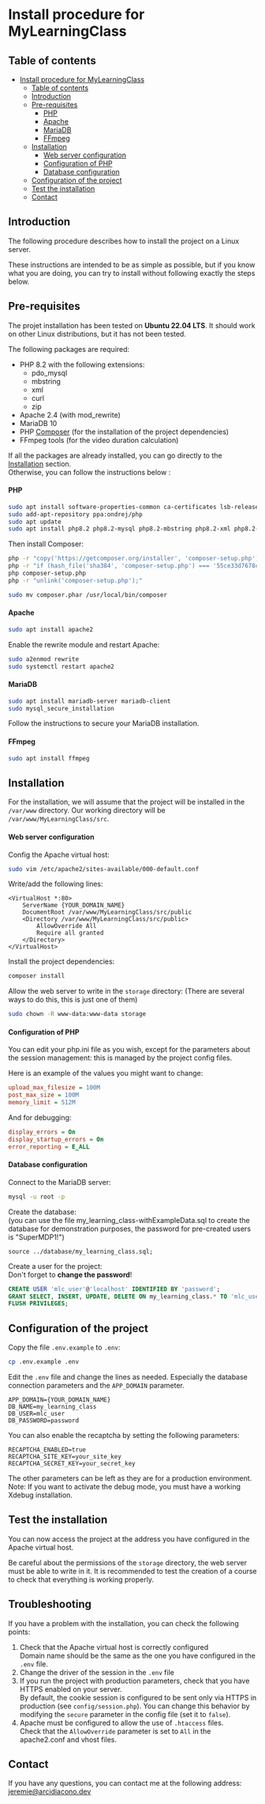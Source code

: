 # Install procedure for MyLearningClass

## Table of contents

<!-- TOC -->
* [Install procedure for MyLearningClass](#install-procedure-for-mylearningclass)
    * [Table of contents](#table-of-contents)
    * [Introduction](#introduction)
    * [Pre-requisites](#pre-requisites)
        * [PHP](#php)
        * [Apache](#apache)
        * [MariaDB](#mariadb)
        * [FFmpeg](#ffmpeg)
    * [Installation](#installation)
        * [Web server configuration](#web-server-configuration)
        * [Configuration of PHP](#configuration-of-php)
        * [Database configuration](#database-configuration)
    * [Configuration of the project](#configuration-of-the-project)
    * [Test the installation](#test-the-installation)
    * [Contact](#contact)
<!-- TOC -->

## Introduction

The following procedure describes how to install the project on a Linux server.

These instructions are intended to be as simple as possible, but if you know what you are doing,
you can try to install without following exactly the steps below.

## Pre-requisites

The projet installation has been tested on <b>Ubuntu 22.04 LTS</b>.
It should work on other Linux distributions, but it has not been tested.

The following packages are required:

- PHP 8.2 with the following extensions:
    - pdo_mysql
    - mbstring
    - xml
    - curl
    - zip
- Apache 2.4 (with mod_rewrite)
- MariaDB 10
- PHP [Composer](https://getcomposer.org/download/) (for the installation of the project dependencies)
- FFmpeg tools (for the video duration calculation)

If all the packages are already installed, you can go directly to the [Installation](#installation) section.<br>
Otherwise, you can follow the instructions below :

#### PHP

```bash
sudo apt install software-properties-common ca-certificates lsb-release apt-transport-https 
sudo add-apt-repository ppa:ondrej/php
sudo apt update 
sudo apt install php8.2 php8.2-mysql php8.2-mbstring php8.2-xml php8.2-curl php8.2-zip
```

Then install Composer:

```bash
php -r "copy('https://getcomposer.org/installer', 'composer-setup.php');"
php -r "if (hash_file('sha384', 'composer-setup.php') === '55ce33d7678c5a611085589f1f3ddf8b3c52d662cd01d4ba75c0ee0459970c2200a51f492d557530c71c15d8dba01eae') { echo 'Installer verified'; } else { echo 'Installer corrupt'; unlink('composer-setup.php'); } echo PHP_EOL;"
php composer-setup.php
php -r "unlink('composer-setup.php');"

sudo mv composer.phar /usr/local/bin/composer
```

#### Apache

```bash
sudo apt install apache2
```

Enable the rewrite module and restart Apache:

```bash
sudo a2enmod rewrite
sudo systemctl restart apache2
```

#### MariaDB

```bash
sudo apt install mariadb-server mariadb-client
sudo mysql_secure_installation
```

Follow the instructions to secure your MariaDB installation.

#### FFmpeg

```bash
sudo apt install ffmpeg
```

## Installation

For the installation, we will assume that the project will be installed in the `/var/www` directory.
Our working directory will be `/var/www/MyLearningClass/src`.

#### Web server configuration

Config the Apache virtual host:

```bash
sudo vim /etc/apache2/sites-available/000-default.conf
```

Write/add the following lines:

```
<VirtualHost *:80>
    ServerName {YOUR_DOMAIN_NAME}
    DocumentRoot /var/www/MyLearningClass/src/public
    <Directory /var/www/MyLearningClass/src/public>
        AllowOverride All
        Require all granted
    </Directory>
</VirtualHost>
```

Install the project dependencies:

```bash
composer install
```

Allow the web server to write in the `storage` directory:
(There are several ways to do this, this is just one of them)

```bash
sudo chown -R www-data:www-data storage
```

#### Configuration of PHP

You can edit your php.ini file as you wish, except for the parameters about the session management: this is managed by the project config files.

Here is an example of the values you might want to change:

```ini
upload_max_filesize = 100M
post_max_size = 100M
memory_limit = 512M
```

And for debugging:

```ini
display_errors = On
display_startup_errors = On
error_reporting = E_ALL
```

#### Database configuration

Connect to the MariaDB server:

```bash
mysql -u root -p
```

Create the database:<br>
(you can use the file my_learning_class-withExampleData.sql to create the database for demonstration purposes,
the password for pre-created users is
"SuperMDP1!")

```
source ../database/my_learning_class.sql;
```

Create a user for the project:<br>
Don't forget to <b>change the password</b>!

```sql
CREATE USER 'mlc_user'@'localhost' IDENTIFIED BY 'password';
GRANT SELECT, INSERT, UPDATE, DELETE ON my_learning_class.* TO 'mlc_user'@'localhost';
FLUSH PRIVILEGES;
```

## Configuration of the project

Copy the file `.env.example` to `.env`:

```bash
cp .env.example .env
```

Edit the `.env` file and change the lines as needed.
Especially the database connection parameters and the `APP_DOMAIN` parameter.

```
APP_DOMAIN={YOUR_DOMAIN_NAME}
DB_NAME=my_learning_class
DB_USER=mlc_user
DB_PASSWORD=password
```

You can also enable the recaptcha by setting the following parameters:

```
RECAPTCHA_ENABLED=true
RECAPTCHA_SITE_KEY=your_site_key
RECAPTCHA_SECRET_KEY=your_secret_key
```

The other parameters can be left as they are for a production environment.
Note: If you want to activate the debug mode, you must have a working Xdebug installation.

## Test the installation

You can now access the project at the address you have configured in the Apache virtual host.

Be careful about the permissions of the `storage` directory, the web server must be able to write in it.
It is recommended to test the creation of a course to check that everything is working properly.

## Troubleshooting

If you have a problem with the installation, you can check the following points:
1. Check that the Apache virtual host is correctly configured<br>
   Domain name should be the same as the one you have configured in the `.env` file.
2. Change the driver of the session in the `.env` file
3. If you run the project with production parameters, check that you have HTTPS enabled on your server.<br>
   By default, the cookie session is configured to be sent only via HTTPS in production (see `config/session.php`).
   You can change this behavior by modifying the `secure` parameter in the config file (set it to `false`).
4. Apache must be configured to allow the use of `.htaccess` files.<br>
   Check that the `AllowOverride` parameter is set to `All` in the apache2.conf and vhost files.

## Contact

If you have any questions, you can contact me at the following address: [jeremie@arcidiacono.dev](mailto:jeremie@arcidiacono.dev)
